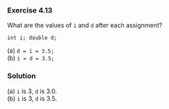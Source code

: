 ### Exercise 4.13

What are the values of `i` and `d` after each assignment?

```
int i; double d;
```

(a) `d = i = 3.5;`  
(b) `i = d = 3.5;`

### Solution

(a) `i` is 3, `d` is 3.0.  
(b) `i` is 3, `d` is 3.5.
